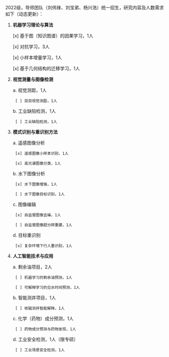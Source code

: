 2022级，导师团队（刘伟锋、刘宝弟、杨兴浩）统一招生，研究内容及人数需求如下（动态更新）：
1. **机器学习理论与算法**

    [x] 基于图（知识图谱）的因果学习，1人
    
    [x] 对抗学习，3人
    
    [x] 小样本增量学习，1人
    
    [x] 基于几何结构的迁移学习，1人
    
2. **视觉测量与图像检测**

    a. 视觉测距，1人
    
        [ ] 双目视觉测距，1人
        
    b. 工业缺陷检测，1人
    
        [ ] 工业缺陷检测，1人
        
3. **模式识别与重识别方法**

    a. 遥感图像分析
    
        [x] 遥感图像小样本识别，1人
        
        [x] 高光谱图像分类，1人
            
     b. 水下图像分析
     
        [x] 水下图像增强，1人
        
        [ ] 水下图像目标识别，1人
        
    c. 图像编辑
    
        [x] 自监督图像去噪，1人
        
        [ ] 自监督图像超分辨重建，1人
        
    d. 目标重识别
    
        [x] 复杂环境下行人重识别，1人
        
4. **人工智能技术与应用**

    a. 剩余油项目，2人
    
        [ ] 机器学习的剩余油预测，1人
        
        [ ] 可解释学习的见水时间预测，1人
        
    b. 智能测井项目，1人
    
        [ ] 核磁测井智能解释，1人
        
    c. 化学（药物）成分预测，1人
    
        [ ] 药物成分预测与药物发现，1人
        
    d. 工业安全检测，1人（限专硕）
    
        [ ] 工业场景安全检测，1人
